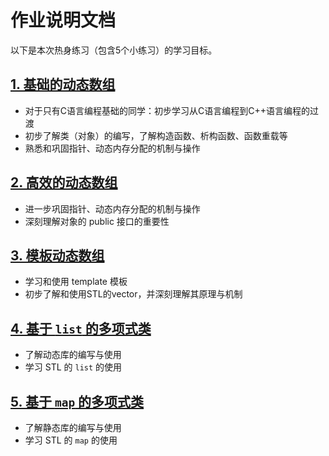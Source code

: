 # 作业说明文档

以下是本次热身练习（包含5个小练习）的学习目标。

## [1. 基础的动态数组](1_BasicDArray/) 

- 对于只有C语言编程基础的同学：初步学习从C语言编程到C++语言编程的过渡
- 初步了解类（对象）的编写，了解构造函数、析构函数、函数重载等
- 熟悉和巩固指针、动态内存分配的机制与操作

## [2. 高效的动态数组](2_EfficientDArray/) 

- 进一步巩固指针、动态内存分配的机制与操作
- 深刻理解对象的 public 接口的重要性

## [3. 模板动态数组](3_TemplateDArray/)

- 学习和使用 template 模板
- 初步了解和使用STL的vector，并深刻理解其原理与机制

## [4. 基于 `list` 的多项式类](4_list_Polynomial/) 

- 了解动态库的编写与使用
- 学习 STL 的 `list` 的使用

## [5. 基于 `map` 的多项式类](5_map_Polynomial/) 

- 了解静态库的编写与使用
- 学习 STL 的 `map` 的使用

